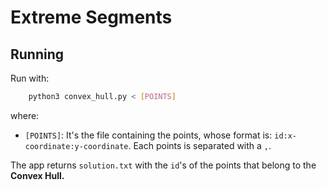 # Extreme Segments
## Running
Run with:
```bash
    python3 convex_hull.py < [POINTS]
```
where:
- `[POINTS]`: It's the file containing the points, whose format is: `id:x-coordinate:y-coordinate`. Each points is separated with a `,`.

The app returns `solution.txt` with the `id`'s of the points that belong to the **Convex Hull.**

